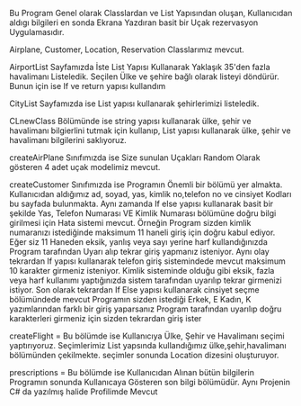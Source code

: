Bu Program Genel olarak Classlardan ve List Yapısından oluşan, Kullanıcıdan aldıgı bilgileri en sonda Ekrana Yazdıran basit bir Uçak rezervasyon Uygulamasıdır.

Airplane, Customer, Location, Reservation Classlarımız mevcut.

AirportList Sayfamızda İste List Yapısı Kullanarak Yaklaşık 35'den fazla havalimanı Listeledik. Seçilen Ülke ve şehire bağlı olarak listeyi döndürür. Bunun için ise If ve return yapısı kullandım

CityList Sayfamızda ise List yapısı kullanarak şehirlerimizi listeledik. 

CLnewClass Bölümünde ise string yapısı kullanarak ülke, şehir ve havalimanı bilgierlini tutmak için kullanıp, List yapısı kullanarak ülke, şehir ve havalimanı bilgilerini saklıyoruz.

createAirPlane Sınıfımızda ise Size sunulan Uçakları Random Olarak gösteren 4 adet uçak modelimiz mevcut.

createCustomer Sınıfımızda ise Programın Önemli bir bölümü yer almakta. Kullanıcıdan aldığımız ad, soyad, yas, kimlik no,telefon no ve cinsiyet Kodları bu sayfada bulunmakta. Aynı zamanda If else yapısı kullanarak basit bir şekilde Yas, Telefon Numarası VE Kimlik Numarası bölümüne doğru bilgi girilmesi için Hata sistemi mevcut. Örneğin Program sizden kimlik numaranızı istediğinde maksimum 11 haneli giriş için doğru kabul ediyor. Eğer siz 11 Haneden eksik, yanlış veya sayı yerine harf kullandığınızda Program tarafından Uyarı alıp tekrar giriş yapmanız isteniyor. Aynı olay tekrardan If yapısı kullanarak telefon giriş sistemindede mevcut maksimum 10 karakter girmeniz isteniyor. Kimlik sisteminde olduğu gibi eksik, fazla veya harf kullanımı yaptığınızda sistem tarafından uyarılıp tekrar girmenizi istiyor. Son olarak tekrardan If Else yapısı kullanarak cinsiyet seçme bölümündede mevcut Programın sizden istediği Erkek, E Kadın, K yazımlarından farklı bir giriş yaparsanız Program tarafından uyarılıp doğru karakterleri girmeniz için sizden tekrardan giriş ister

createFlight = Bu bölümde ise Kullanıcıya Ülke, Şehir ve Havalimanı seçimi yaptırıyoruz. Seçimlerimiz List yapsında kullandığımız ülke,şehir,havalimanı bölümünden çekilmekte. seçimler sonunda Location dizesini oluşturuyor.

prescriptions = Bu bölümde ise Kullanıcıdan Alınan bütün bilgilerin Programın sonunda Kullanıcaya Gösteren son bilgi bölümüdür.
Aynı Projenin C# da yazılmış halide Profilimde Mevcut
